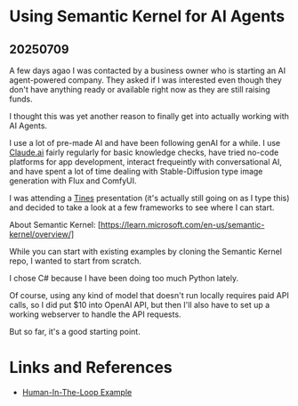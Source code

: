 # Using Semantic Kernel for AI Agents

## 20250709

A few days agao I was contacted by a business owner who is starting an AI agent-powered company. They asked if I was interested even though they don't have anything ready or available right now as they are still raising funds.

I thought this was yet another reason to finally get into actually working with AI Agents.

I use a lot of pre-made AI and have been following genAI for a while. I use [Claude.ai](https://claude.ai/) fairly regularly for basic knowledge checks, have tried no-code platforms for app development, interact frequeintly with conversational AI, and have spent a lot of time dealing with Stable-Diffusion type image generation with Flux and ComfyUI.

I was attending a [Tines](https://www.tines.com/) presentation (it's actually still going on as I type this) and decided to take a look at a few frameworks to see where I can start.

About Semantic Kernel: [https://learn.microsoft.com/en-us/semantic-kernel/overview/]

While you can start with existing examples by cloning the Semantic Kernel repo, I wanted to start from scratch.

I chose C# because I have been doing too much Python lately.

Of course, using any kind of model that doesn't run locally requires paid API calls, so I did put $10 into OpenAI API, but then I'll also have to set up a working webserver to handle the API requests.

But so far, it's a good starting point.

# Links and References

* [Human-In-The-Loop Example](https://learn.microsoft.com/en-us/semantic-kernel/frameworks/process/examples/example-human-in-loop?pivots=programming-language-csharp)

